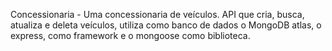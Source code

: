 Concessionaria - Uma concessionaria de veículos. API que cria, busca, atualiza e deleta veículos, utiliza como banco de dados o MongoDB atlas, o express, como framework e o mongoose como biblioteca.